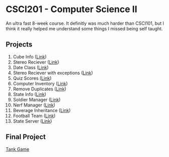 # CSCI201 - Computer Science II

An ultra fast 8-week course. It definitly was much harder than CSCI101, but I think it really helped me understand some things I missed being self taught.

## Projects

1.  Cube Info ([Link](./CubeInfo/))
2.  Stereo Reciever ([Link](./StereoReciever/))
3.  Date Class ([Link](./DateClass/))
4.  Stereo Reciever with exceptions ([Link](./StereoRecieverWithExceptions/))
5.  Quiz Scores ([Link](./QuizScores/))
6.  Computer Inventory ([Link](./ComputerInventory/))
7.  Remove Duplicates ([Link](./RemoveDuplicates/))
8.  State Info ([Link](./StateInfo/))
9.  Soldier Manager ([Link](./SoldierManager/))
10.  Nerf Manager ([Link](./NerfManager/))
11.  Beverage Inheritance ([Link](./BeverageInheritance/))
12.  Football Team ([Link](./FootballTeam/))
13.  State Server ([Link](./StateServer/))

## Final Project

[Tank Game](./FinalProject/)
